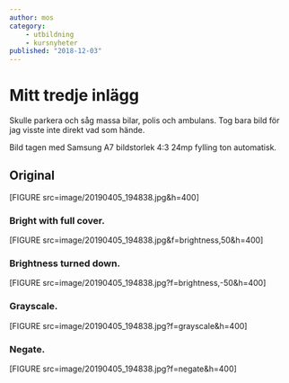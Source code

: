 ```yaml
---
author: mos
category:
    - utbildning
    - kursnyheter
published: "2018-12-03"
---
```

Mitt tredje inlägg
==================================

Skulle parkera och såg massa bilar, polis och ambulans. Tog bara bild för jag visste inte direkt vad som hände.



Bild tagen med Samsung A7 bildstorlek 4:3 24mp fylling ton automatisk.



Original
-----------------------------------


[FIGURE src=image/20190405_194838.jpg&h=400]

<!--more-->

### Bright with full cover.

[FIGURE  src=image/20190405_194838.jpg&f=brightness,50&h=400]




### Brightness turned down.

[FIGURE src=image/20190405_194838.jpg?f=brightness,-50&h=400]




### Grayscale.

[FIGURE  src=image/20190405_194838.jpg?f=grayscale&h=400]



### Negate.

[FIGURE   src=image/20190405_194838.jpg?f=negate&h=400]